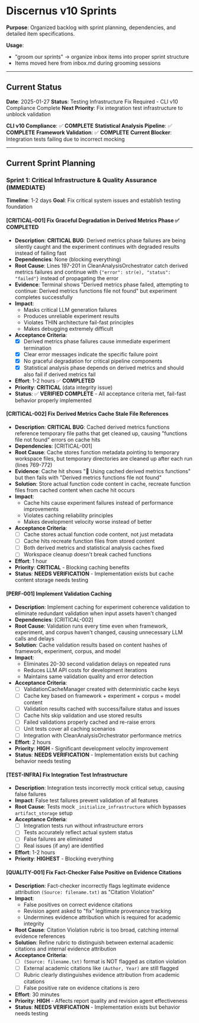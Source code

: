 # Discernus v10 Sprints

**Purpose**: Organized backlog with sprint planning, dependencies, and detailed item specifications.

**Usage**: 
- "groom our sprints" → organize inbox items into proper sprint structure
- Items moved here from inbox.md during grooming sessions

---

## Current Status

**Date**: 2025-01-27
**Status**: Testing Infrastructure Fix Required - CLI v10 Compliance Complete
**Next Priority**: Fix integration test infrastructure to unblock validation

**CLI v10 Compliance**: ✅ **COMPLETE**
**Statistical Analysis Pipeline**: ✅ **COMPLETE**
**Framework Validation**: ✅ **COMPLETE**
**Current Blocker**: Integration tests failing due to incorrect mocking

---

## Current Sprint Planning

### Sprint 1: Critical Infrastructure & Quality Assurance (IMMEDIATE)

**Timeline**: 1-2 days
**Goal**: Fix critical system issues and establish testing foundation

#### [CRITICAL-001] Fix Graceful Degradation in Derived Metrics Phase ✅ **COMPLETED**

- **Description**: **CRITICAL BUG**: Derived metrics phase failures are being silently caught and the experiment continues with degraded results instead of failing fast
- **Dependencies**: None (blocking everything)
- **Root Cause**: Lines 197-201 in CleanAnalysisOrchestrator catch derived metrics failures and continue with `{"error": str(e), "status": "failed"}` instead of propagating the error
- **Evidence**: Terminal shows "Derived metrics phase failed, attempting to continue: Derived metrics functions file not found" but experiment completes successfully
- **Impact**: 
  - Masks critical LLM generation failures
  - Produces unreliable experiment results
  - Violates THIN architecture fail-fast principles
  - Makes debugging extremely difficult
- **Acceptance Criteria**:
  - [x] Derived metrics phase failures cause immediate experiment termination
  - [x] Clear error messages indicate the specific failure point
  - [x] No graceful degradation for critical pipeline components
  - [x] Statistical analysis phase depends on derived metrics and should also fail if derived metrics fail
- **Effort**: 1-2 hours ✅ **COMPLETED**
- **Priority**: **CRITICAL** (data integrity issue)
- **Status**: ✅ **VERIFIED COMPLETE** - All acceptance criteria met, fail-fast behavior properly implemented

#### [CRITICAL-002] Fix Derived Metrics Cache Stale File References

- **Description**: **CRITICAL BUG**: Cached derived metrics functions reference temporary file paths that get cleaned up, causing "functions file not found" errors on cache hits
- **Dependencies**: [CRITICAL-001]
- **Root Cause**: Cache stores function metadata pointing to temporary workspace files, but temporary directories are cleaned up after each run (lines 769-772)
- **Evidence**: Cache hit shows "💾 Using cached derived metrics functions" but then fails with "Derived metrics functions file not found"
- **Solution**: Store actual function code content in cache, recreate function files from cached content when cache hit occurs
- **Impact**:
  - Cache hits cause experiment failures instead of performance improvements
  - Violates caching reliability principles
  - Makes development velocity worse instead of better
- **Acceptance Criteria**:
  - [ ] Cache stores actual function code content, not just metadata
  - [ ] Cache hits recreate function files from stored content
  - [ ] Both derived metrics and statistical analysis caches fixed
  - [ ] Workspace cleanup doesn't break cached functions
- **Effort**: 1 hour
- **Priority**: **CRITICAL** - Blocking caching benefits
- **Status**: **NEEDS VERIFICATION** - Implementation exists but cache content storage needs testing

#### [PERF-001] Implement Validation Caching

- **Description**: Implement caching for experiment coherence validation to eliminate redundant validation when input assets haven't changed
- **Dependencies**: [CRITICAL-002]
- **Root Cause**: Validation runs every time even when framework, experiment, and corpus haven't changed, causing unnecessary LLM calls and delays
- **Solution**: Cache validation results based on content hashes of framework, experiment, corpus, and model
- **Impact**:
  - Eliminates 20-30 second validation delays on repeated runs
  - Reduces LLM API costs for development iterations
  - Maintains same validation quality and error detection
- **Acceptance Criteria**:
  - [ ] ValidationCacheManager created with deterministic cache keys
  - [ ] Cache key based on framework + experiment + corpus + model content
  - [ ] Validation results cached with success/failure status and issues
  - [ ] Cache hits skip validation and use stored results
  - [ ] Failed validations properly cached and re-raise errors
  - [ ] Unit tests cover all caching scenarios
  - [ ] Integration with CleanAnalysisOrchestrator performance metrics
- **Effort**: 2 hours
- **Priority**: **HIGH** - Significant development velocity improvement
- **Status**: **NEEDS VERIFICATION** - Implementation exists but caching behavior needs testing

#### [TEST-INFRA] Fix Integration Test Infrastructure

- **Description**: Integration tests incorrectly mock critical setup, causing false failures
- **Impact**: False test failures prevent validation of all features
- **Root Cause**: Tests mock `_initialize_infrastructure` which bypasses `artifact_storage` setup
- **Acceptance Criteria**:
  - [ ] Integration tests run without infrastructure errors
  - [ ] Tests accurately reflect actual system status
  - [ ] False failures are eliminated
  - [ ] Real issues (if any) are identified
- **Effort**: 1-2 hours
- **Priority**: **HIGHEST** - Blocking everything

#### [QUALITY-001] Fix Fact-Checker False Positive on Evidence Citations

- **Description**: Fact-checker incorrectly flags legitimate evidence attribution `(Source: filename.txt)` as "Citation Violation"
- **Impact**: 
  - False positives on correct evidence citations
  - Revision agent asked to "fix" legitimate provenance tracking
  - Undermines evidence attribution which is required for academic integrity
- **Root Cause**: Citation Violation rubric is too broad, catching internal evidence references
- **Solution**: Refine rubric to distinguish between external academic citations and internal evidence attribution
- **Acceptance Criteria**:
  - [ ] `(Source: filename.txt)` format is NOT flagged as citation violation
  - [ ] External academic citations like `(Author, Year)` are still flagged
  - [ ] Rubric clearly distinguishes evidence attribution from academic citations
  - [ ] False positive rate on evidence citations is zero
- **Effort**: 30 minutes
- **Priority**: **HIGH** - Affects report quality and revision agent effectiveness
- **Status**: **NEEDS VERIFICATION** - Implementation exists but behavior needs testing
